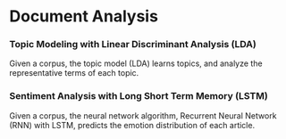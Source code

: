 # Document Analysis

### Topic Modeling with Linear Discriminant Analysis (LDA)
Given a corpus, the topic model (LDA) learns topics, and analyze the representative terms of each topic.

### Sentiment Analysis with Long Short Term Memory (LSTM)
Given a corpus, the neural network algorithm, Recurrent Neural Network (RNN) with LSTM, predicts the emotion distribution of each article.
